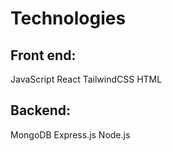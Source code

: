 # Technologies

## Front end:
JavaScript
React
TailwindCSS
HTML

## Backend:
MongoDB
Express.js
Node.js




